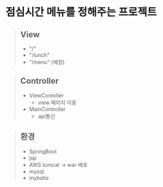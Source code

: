 # 점심시간 메뉴를 정해주는 프로젝트

> ## View
>  * "/"
>  * "/lunch"
>  * "/menu" (예정)

> ## Controller
>  * ViewContoller
>    * view 페이지 이동
>  * MainController
>    * api통신


> ## 환경 
>  * SpringBoot
>  * jsp
>  * AWS tomcat -> war 배포 
>  * mysql
>  * mybatis
